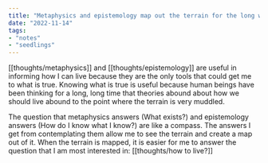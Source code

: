 ```yaml
---
title: "Metaphysics and epistemology map out the terrain for the long walk"
date: "2022-11-14"
tags:
- "notes"
- "seedlings"
---
```


[[thoughts/metaphysics]] and [[thoughts/epistemology]] are useful in informing how I can live because they are the only tools that could get me to what is true. Knowing what is true is useful because human beings have been thinking for a long, long time that theories abound about how we should live abound to the point where the terrain is very muddled.

The question that metaphysics answers (What exists?) and epistemology answers (How do I know what I know?) are like a compass. The answers I get from contemplating them allow me to see the terrain and create a map out of it. When the terrain is mapped, it is easier for me to answer the question that I am most interested in: [[thoughts/how to live?]]